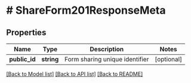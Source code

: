 # # ShareForm201ResponseMeta

## Properties

Name | Type | Description | Notes
------------ | ------------- | ------------- | -------------
**public_id** | **string** | Form sharing unique identifier | [optional]

[[Back to Model list]](../../README.md#models) [[Back to API list]](../../README.md#endpoints) [[Back to README]](../../README.md)
